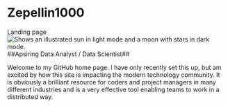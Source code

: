 # Zepellin1000
Landing page
<picture>
  <source media="(prefers-color-scheme: dark)" srcset="https://user-images.githubusercontent.com/25423296/163456776-7f95b81a-f1ed-45f7-b7ab-8fa810d529fa.png">
  <source media="(prefers-color-scheme: light)" srcset="https://user-images.githubusercontent.com/25423296/163456779-a8556205-d0a5-45e2-ac17-42d089e3c3f8.png">
  <img alt="Shows an illustrated sun in light mode and a moon with stars in dark mode." src="https://user-images.githubusercontent.com/122213041/215332215-d6285edf-afcf-41c0-bd51-977fbf6407cb.jpg">
</picture>
##Apsiring Data Analyst / Data Scientist##

Welcome to my GitHub home page. I have only recently set this up, but am excited by how this site is impacting the modern technology community. It is obviously a brilliant resource for coders and project managers in many different industries and is a very effective tool enabling teams to work in a distributed way.  
